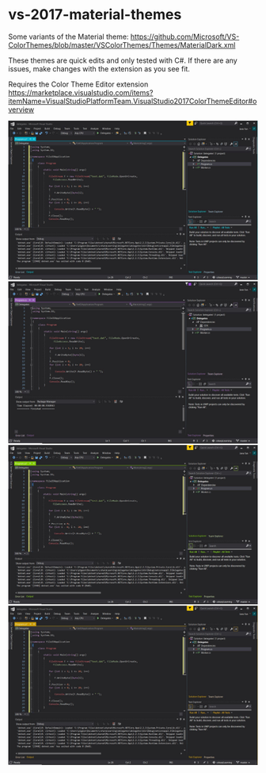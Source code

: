# vs-2017-material-themes
Some variants of the Material theme: https://github.com/Microsoft/VS-ColorThemes/blob/master/VSColorThemes/Themes/MaterialDark.xml

These themes are quick edits and only tested with C#. If there are any issues, make changes with the extension as you see fit.

Requires the Color Theme Editor extension https://marketplace.visualstudio.com/items?itemName=VisualStudioPlatformTeam.VisualStudio2017ColorThemeEditor#overview

<img src="https://raw.githubusercontent.com/j-fan/vs-2017-material-themes/master/Capture3.JPG" width="800px" />
<img src="https://raw.githubusercontent.com/j-fan/vs-2017-material-themes/master/Capture4.JPG" width="800px" />
<img src="https://raw.githubusercontent.com/j-fan/vs-2017-material-themes/master/Capture.JPG" width="800px" />
<img src="https://raw.githubusercontent.com/j-fan/vs-2017-material-themes/master/Capture2.JPG" width="800px" />

